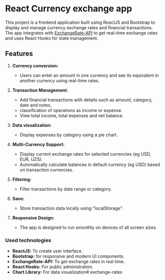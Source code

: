 # React Currency exchange app

This project is a frontend application built using ReactJS and Bootstrap to display and manage currency exchange rates and financial transactions. The app integrates with [ExchangeRate-API](https://www.exchangerate-api.com/) to get real-time exchange rates and uses React Hooks for state management.

## Features

1. **Currency conversion:**
   - Users can enter an amount in one currency and see its equivalent in another currency using real-time rates.

2. **Transaction Management:**
   - Add financial transactions with details such as amount, category, date and notes.
   - classification of operations as income or expense.
   - View total income, total expenses and net balance.

3. **Data visualization:**
   - Display expenses by category using a pie chart.

4. **Multi-Currency Support:**
   - Display current exchange rates for selected currencies (eg USD, EUR, UZS).
   - Automatically calculate balances in default currency (eg USD) based on transaction currencies.

5. **Filtering:**
   - Filter transactions by date range or category.

6. **Save:**
   - Store transaction data locally using "localStorage".

7. **Responsive Design:**
   - The app is designed to run smoothly on devices of all screen sizes.

### Used technologies
- **ReactJS:** To create user interface.
- **Bootstrap:** for responsive and modern UI components.
- **ExchangeRate-API:** To get exchange rates in real time.
- **React Hooks:** For public administration.
- **Chart Library:** For data visualization# exchange-rates
